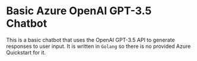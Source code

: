 # Basic Azure OpenAI GPT-3.5 Chatbot

This is a basic chatbot that uses the OpenAI GPT-3.5 API to generate responses to user input. It is written in `Golang` so there
is no provided Azure Quickstart for it.  
